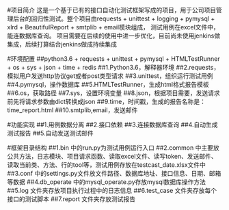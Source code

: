 #项目简介
这是一个基于已有的接口自动化测试框架写成的项目，用于公司项目管理后台的回归性测试。整个项目由requests + unittest + logging + pymysql + xlrd + BeautifulReport + smtplib + email模块组成， 测试用例在excel文件中，能连数据库查询。 项目需要在后续的使用中进一步优化，目前尚未使用jenkins做集成，后续打算结合jenkins做成持续集成

#环境配置
##python3.6 + requests + unittest + pymysql + HTMLTestRunner + os + sys + json + time + redis
##1.Python3.6，解释器环境
##2.requests，模拟用户发送http协议get或者post类型请求
##3.unittest，组织运行测试用例
##4.pymysql，操作数据库
##5.HTMLTestRunner，生成html格式报告模板
##6.os，获取路径
##7.sys，设置环境变量
##8.json，根据项目需要，发送请求前先将请求参数由dict转换成json
##9.time，时间戳，生成的报告名称是：time_report.html
##10.smtplib,email，发送邮件

#功能实现
##1.用例数据分离
##2.接口依赖
##3.连接数据库查询
##4.自动生成测试报告
##5.自动发送测试邮件

#框架目录结构
##1.bin 中的run.py为测试用例运行入口
##2.common 中主要放公共方法，日志模块、项目请求函数、读取excel文件、读写token、发送邮件、读取当前类、方法、行的tool等，测试用例存放在testcast_date.xlsx文件中
##3.conf 中的settings.py文件放文件路径、数据库地址、接口信息、日期、邮箱等数据
##4.db_operate 中的mysql_operate.py存放mysql数据库操作方法
##5.log 文件夹存放项目执行过程中的日志信息
##6.test_case 文件夹存放每个接口的测试脚本
##7.report 文件夹存放测试报告

